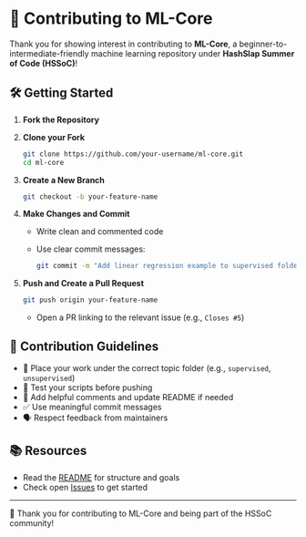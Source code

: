 
# 🤝 Contributing to ML-Core

Thank you for showing interest in contributing to **ML-Core**, a beginner-to-intermediate-friendly machine learning repository under **HashSlap Summer of Code (HSSoC)**!

## 🛠 Getting Started

1. **Fork the Repository**
2. **Clone your Fork**
   ```bash
   git clone https://github.com/your-username/ml-core.git
   cd ml-core
   ```

3. **Create a New Branch**

   ```bash
   git checkout -b your-feature-name
   ```
4. **Make Changes and Commit**

   * Write clean and commented code
   * Use clear commit messages:

     ```bash
     git commit -m "Add linear regression example to supervised folder"
     ```
5. **Push and Create a Pull Request**

   ```bash
   git push origin your-feature-name
   ```

   * Open a PR linking to the relevant issue (e.g., `Closes #5`)

## 🧾 Contribution Guidelines

* 📁 Place your work under the correct topic folder (e.g., `supervised`, `unsupervised`)
* 🧪 Test your scripts before pushing
* 📝 Add helpful comments and update README if needed
* ✅ Use meaningful commit messages
* 🗣 Respect feedback from maintainers

## 📚 Resources

* Read the [README](./README.md) for structure and goals
* Check open [Issues](https://github.com/HashSlap-Summer-of-Code/ml-core/issues) to get started

---

🌟 Thank you for contributing to ML-Core and being part of the HSSoC community!


